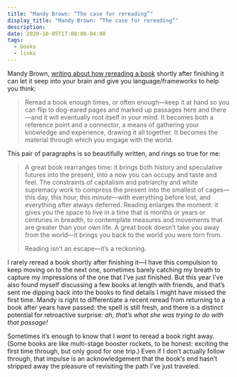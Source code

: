 ```yaml
---
title: "Mandy Brown: “The case for rereading”"
display_title: "Mandy Brown: “The case for rereading”"
description: 
date: 2020-10-05T17:08:00-04:00
tags:
  - books
  - links
---
```


Mandy Brown, [writing about how rereading a book](https://aworkinglibrary.com/writing/case-for-rereading) shortly after finishing it can let it seep into your brain and give you language/frameworks to help you think:

> Reread a book enough times, or often enough—keep it at hand so you can flip to dog-eared pages and marked up passages here and there—and it will eventually root itself in your mind. It becomes both a reference point and a connector, a means of gathering your knowledge and experience, drawing it all together. It becomes the material through which you engage with the world.

This pair of paragraphs is so beautifully written, and rings so true for me:  

> A great book rearranges time: it brings both history and speculative futures into the present, into a now you can occupy and taste and feel. The constraints of capitalism and patriarchy and white supremacy work to compress the present into the smallest of cages—this day, this hour, this *minute*—with everything before lost, and everything after always deferred. Reading enlarges the moment: it gives you the space to live in a time that is months or years or centuries in breadth, to contemplate measures and movements that are greater than your own life. A great book doesn’t take you away from the world—it brings you back to the world you were torn from.
> 
> Reading isn’t an escape—it’s a reckoning.

I rarely reread a book shortly after finishing it—I have this compulsion to keep moving on to the next one, sometimes barely catching my breath to capture my impressions of the one that I’ve just finished. But this year I’ve also found myself discussing a few books at length with friends, and that’s sent me dipping back into the books to find details I might have missed the first time. Mandy is right to differentiate a recent reread from returning to a book after years have passed: the spell is still fresh, and there is a distinct potential for retroactive surprise: *ah, that’s what she was trying to do with that passage!* 

Sometimes it’s enough to know that I *want* to reread a book right away. (Some books are like multi-stage booster rockets, to be honest: exciting the first time through, but only good for one trip.) Even if I don’t actually follow through, that impulse is an acknowledgement that the book’s end hasn’t stripped away the pleasure of revisiting the path I’ve just traveled. 